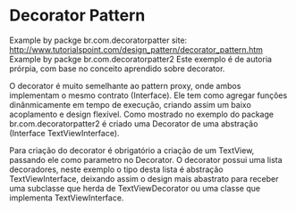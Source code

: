 # Decorator Pattern

Example by packge br.com.decoratorpatter site: http://www.tutorialspoint.com/design_pattern/decorator_pattern.htm
Example by packge br.com.decoratorpatter2 Este exemplo é de autoria prórpia, com base no conceito aprendido sobre decorator.

O decorator é muito semelhante ao pattern proxy, onde ambos implementam o mesmo contrato (Interface). Ele tem como agregar funções
dinânmicamente em tempo de execução, criando assim um baixo acoplamento e design flexível. Como mostrado no exemplo do package 
br.com.decoratorpatter2 é criado uma Decorator de uma abstração (Interface TextViewInterface). 

Para criação do decorator é obrigatório a criação de um TextView, passando ele como parametro no Decorator. O decorator possui
uma lista decoradores, neste exemplo o tipo desta lista é abstração TextViewInterface, deixando assim o design mais abastrato para 
receber uma subclasse que herda de TextViewDecorator ou uma classe que implementa TextViewInterface. 
